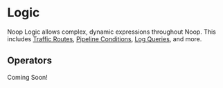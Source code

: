 # Logic

Noop Logic allows complex, dynamic expressions throughout Noop. This includes [Traffic Routes](/docs/Traffic.md#routing-rules), [Pipeline Conditions](/docs/Pipelines.md#conditions), [Log Queries](/docs/Logs.md#querying), and more.

## Operators

Coming Soon!
